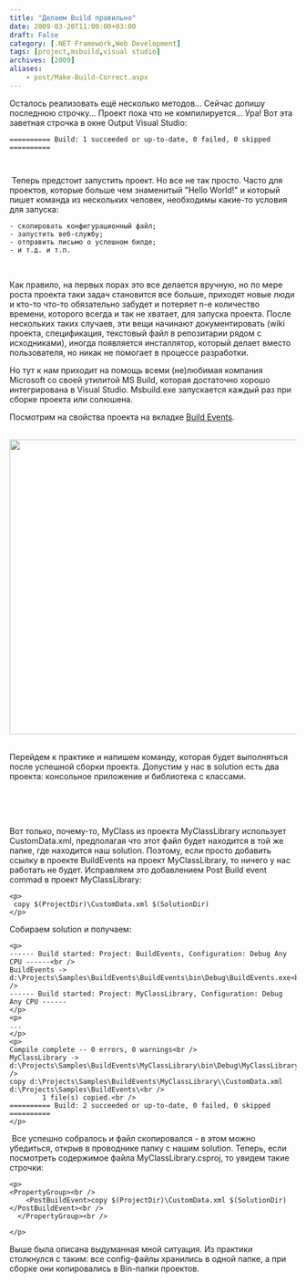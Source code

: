 ```yaml
---
title: "Делаем Build правильно"
date: 2009-03-20T11:00:00+03:00
draft: False
category: [.NET Framework,Web Development]
tags: [project,msbuild,visual studio]
archives: [2009]
aliases:
    - post/Make-Build-Correct.aspx
---
```




Осталось реализовать ещё несколько методов... Сейчас допишу последнюю строчку... Проект пока что не компилируется... Ура! Вот эта заветная строчка в окне Output Visual Studio:


> 
	========== Build: 1 succeeded or up-to-date, 0 failed, 0 skipped ==========


> 
	 



 Теперь предстоит запустить проект. Но все не так просто. Часто для проектов, которые больше чем знаменитый "Неllo World!" и который пишет команда из нескольких человек, необходимы какие-то условия для запуска:


	- скопировать конфигурационный файл;			
	- запустить веб-службу;			
	- отправить письмо о успешном билде;			
	- и т.д. и т.п.


 



Как правило, на первых порах это все делается вручную, но по мере роста проекта таки задач становится все больше, приходят новые люди и кто-то что-то обязательно забудет и потеряет n-е количество времени, которого всегда и так не хватает, для запуска проекта. После нескольких таких случаев, эти вещи начинают документировать (wiki проекта, спецификация, текстовый файл в репозитарии рядом с исходниками), иногда появляется инсталлятор, который делает вместо пользователя, но никак не помогает в процессе разработки.



Но тут к нам приходит на помощь всеми (не)любимая компания Microsoft со своей утилитой MS Build, которая достаточно хорошо интегрирована в Visual Studio. Msbuild.exe запускается каждый раз при сборке проекта или солюшена. 



Посмотрим на свойства проекта на вкладке [Build Events](http://msdn.microsoft.com/en-us/library/e2s2128d(VS.80).aspx).  



 
<img src="/image.axd?picture=build_tab.jpg" alt="" width="735" height="517" />



<img src="/image.axd?picture=build_macroses.jpg" alt="" /><br />
<br />
Перейдем к практике и напишем команду, которая будет выполняться после успешной сборки проекта. Допустим у нас в solution есть два проекта: консольное приложение и библиотека с классами.



 



<br />
  
<img src="/image.axd?picture=silution2.jpg" alt="" /><br />
Вот только, почему-то, MyClass из проекта MyClassLibrary использует CustomData.xml, предполагая что этот файл будет находится в той же папке, где находится наш solution. Поэтому, если просто добавить ссылку в проекте BuildEvents на проект MyClassLibrary, то ничего у нас работать не будет. Исправляем это добавлением Post Build event commad в проект MyClassLibrary:


> 
	<p>
	 copy $(ProjectDir)\CustomData.xml $(SolutionDir)
	</p>



Собираем solution и получаем:


> 
	<p>
	------ Build started: Project: BuildEvents, Configuration: Debug Any CPU ------<br />
	BuildEvents -> d:\Projects\Samples\BuildEvents\BuildEvents\bin\Debug\BuildEvents.exe<br />
	------ Build started: Project: MyClassLibrary, Configuration: Debug Any CPU ------
	</p>
	<p>
	... 
	</p>
	<p>
	Compile complete -- 0 errors, 0 warnings<br />
	MyClassLibrary -> d:\Projects\Samples\BuildEvents\MyClassLibrary\bin\Debug\MyClassLibrary.dll<br />
	copy d:\Projects\Samples\BuildEvents\MyClassLibrary\\CustomData.xml d:\Projects\Samples\BuildEvents\<br />
	        1 file(s) copied.<br />
	========== Build: 2 succeeded or up-to-date, 0 failed, 0 skipped ==========
	</p>



 Все успешно собралось и файл скопировался - в этом можно убедиться, открыв в проводнике папку с нашим solution. Теперь, если посмотреть содержимое файла MyClassLibrary.csproj, то увидем такие строчки:


> 
	<p>
	<PropertyGroup><br />
	    <PostBuildEvent>copy $(ProjectDir)\CustomData.xml $(SolutionDir)</PostBuildEvent><br />
	  </PropertyGroup><br />
	 
	</p>



Выше была описана выдуманная мной ситуация. Из практики столкнулся с таким: все config-файлы хранились в одной папке, а при сборке они копировались в Bin-папки проектов. 



